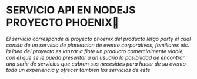 # SERVICIO API EN NODEJS PROYECTO PHOENIX🚀

_El servicio corresponde al proyecto phoenix del producto letgo party el cual consta de un servicio de planeacion de evento corporativos, familiares etc. la idea del proyecto es lanzar a flote un producto comercialmente viable, con el que se le pueda presentar a un usuario la posibilidad de encontrar una serie de servicios que cubran sus necesides para hacer de su evento toda un experiencia y ofrecer tambien los servicios de este_